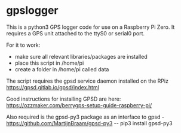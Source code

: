 # gpslogger
This is a python3 GPS logger code for use on a Raspberry Pi Zero.
It requires a GPS unit attached to the ttyS0 or serial0 port.

For it to work:
 - make sure all relevant libraries/packages are installed
 - place this script in /home/pi
 - create a folder in /home/pi called data

The script requires the gpsd service daemon installed on the RPiz
https://gpsd.gitlab.io/gpsd/index.html

Good instructions for installing GPSD are here: https://ozzmaker.com/berrygps-setup-guide-raspberry-pi/

Also required is the gpsd-py3 package as an interface to gpsd - https://github.com/MartijnBraam/gpsd-py3
 -- pip3 install gpsd-py3
